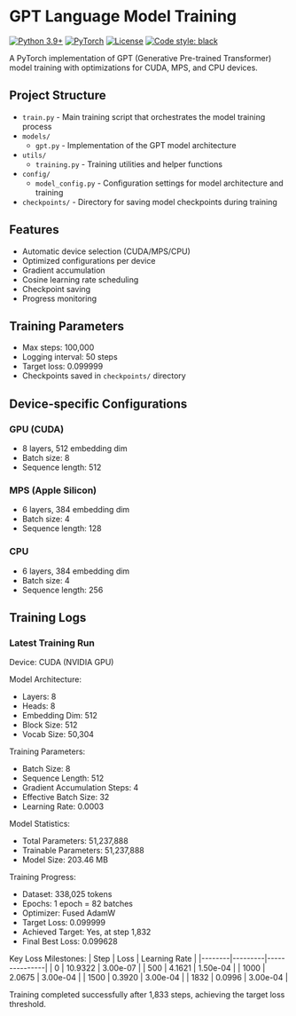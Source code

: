 # GPT Language Model Training

[![Python 3.9+](https://img.shields.io/badge/python-3.9+-blue.svg)](https://www.python.org/downloads/)
[![PyTorch](https://img.shields.io/badge/PyTorch-2.0+-ee4c2c.svg)](https://pytorch.org/)
[![License](https://img.shields.io/badge/license-MIT-green.svg)](https://opensource.org/licenses/MIT)
[![Code style: black](https://img.shields.io/badge/code%20style-black-000000.svg)](https://github.com/psf/black)

A PyTorch implementation of GPT (Generative Pre-trained Transformer) model training with optimizations for CUDA, MPS, and CPU devices.

## Project Structure

- `train.py` - Main training script that orchestrates the model training process
- `models/`
  - `gpt.py` - Implementation of the GPT model architecture
- `utils/`
  - `training.py` - Training utilities and helper functions
- `config/`
  - `model_config.py` - Configuration settings for model architecture and training
- `checkpoints/` - Directory for saving model checkpoints during training

## Features

- Automatic device selection (CUDA/MPS/CPU)
- Optimized configurations per device
- Gradient accumulation
- Cosine learning rate scheduling
- Checkpoint saving
- Progress monitoring

## Training Parameters

- Max steps: 100,000
- Logging interval: 50 steps
- Target loss: 0.099999
- Checkpoints saved in `checkpoints/` directory

## Device-specific Configurations

### GPU (CUDA)
- 8 layers, 512 embedding dim
- Batch size: 8
- Sequence length: 512

### MPS (Apple Silicon)
- 6 layers, 384 embedding dim
- Batch size: 4
- Sequence length: 128

### CPU
- 6 layers, 384 embedding dim
- Batch size: 4
- Sequence length: 256

## Training Logs

### Latest Training Run
Device: CUDA (NVIDIA GPU)

Model Architecture:
- Layers: 8
- Heads: 8
- Embedding Dim: 512
- Block Size: 512
- Vocab Size: 50,304

Training Parameters:
- Batch Size: 8
- Sequence Length: 512
- Gradient Accumulation Steps: 4
- Effective Batch Size: 32
- Learning Rate: 0.0003

Model Statistics:
- Total Parameters: 51,237,888
- Trainable Parameters: 51,237,888
- Model Size: 203.46 MB

Training Progress:
- Dataset: 338,025 tokens
- Epochs: 1 epoch = 82 batches
- Optimizer: Fused AdamW
- Target Loss: 0.099999
- Achieved Target: Yes, at step 1,832
- Final Best Loss: 0.099628

Key Loss Milestones:
| Step   | Loss    | Learning Rate |
|--------|---------|---------------|
| 0      | 10.9322 | 3.00e-07     |
| 500    | 4.1621  | 1.50e-04     |
| 1000   | 2.0675  | 3.00e-04     |
| 1500   | 0.3920  | 3.00e-04     |
| 1832   | 0.0996  | 3.00e-04     |

Training completed successfully after 1,833 steps, achieving the target loss threshold.
